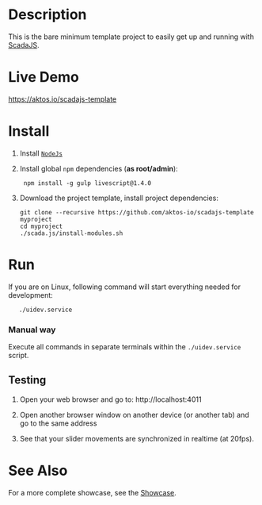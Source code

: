 # Description

This is the bare minimum template project to easily get up and running with [ScadaJS](https://github.com/aktos-io/scada.js).

# Live Demo 

https://aktos.io/scadajs-template

# Install

1. Install [`NodeJs`](https://nodejs.org)

2. Install global `npm` dependencies (**as root/admin**):

        npm install -g gulp livescript@1.4.0


3. Download the project template, install project dependencies:

       git clone --recursive https://github.com/aktos-io/scadajs-template myproject
       cd myproject
       ./scada.js/install-modules.sh

# Run

If you are on Linux, following command will start everything needed for development:

       ./uidev.service

### Manual way

Execute all commands in separate terminals within the `./uidev.service` script.

## Testing

1. Open your web browser and go to: http://localhost:4011

2. Open another browser window on another device (or another tab) and go to the
same address

3. See that your slider movements are synchronized in realtime (at 20fps).


# See Also

For a more complete showcase, see the [Showcase](https://github.com/aktos-io/scadajs-showcase).
